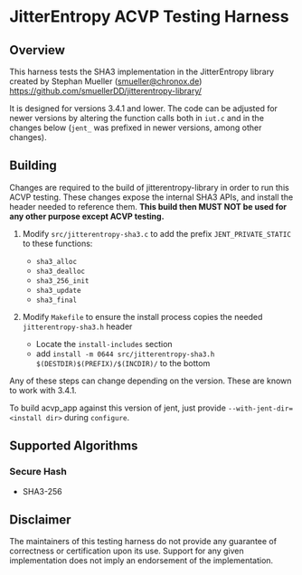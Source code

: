 # JitterEntropy ACVP Testing Harness

## Overview

This harness tests the SHA3 implementation in the JitterEntropy library created by Stephan Mueller (smueller@chronox.de)
https://github.com/smuellerDD/jitterentropy-library/

It is designed for versions 3.4.1 and lower. The code can be adjusted for newer versions by altering the function
calls both in `iut.c` and in the changes below (`jent_` was prefixed in newer versions, among other changes).


## Building

Changes are required to the build of jitterentropy-library in order to run this ACVP testing. These changes expose the
internal SHA3 APIs, and install the header needed to reference them.  **This build then MUST NOT be used for any other
purpose except ACVP testing.**

1. Modify `src/jitterentropy-sha3.c` to add the prefix `JENT_PRIVATE_STATIC` to these functions:
    * `sha3_alloc`
    * `sha3_dealloc`
    * `sha3_256_init`
    * `sha3_update`
    * `sha3_final`

2. Modify `Makefile` to ensure the install process copies the needed `jitterentropy-sha3.h` header
    * Locate the `install-includes` section
    * add `install -m 0644 src/jitterentropy-sha3.h $(DESTDIR)$(PREFIX)/$(INCDIR)/` to the bottom


Any of these steps can change depending on the version. These are known to work with 3.4.1.

To build acvp_app against this version of jent, just provide `--with-jent-dir=<install dir>` during `configure`.


## Supported Algorithms

### Secure Hash
- SHA3-256


## Disclaimer
The maintainers of this testing harness do not provide any guarantee of correctness or certification upon its use.
Support for any given implementation does not imply an endorsement of the implementation.
